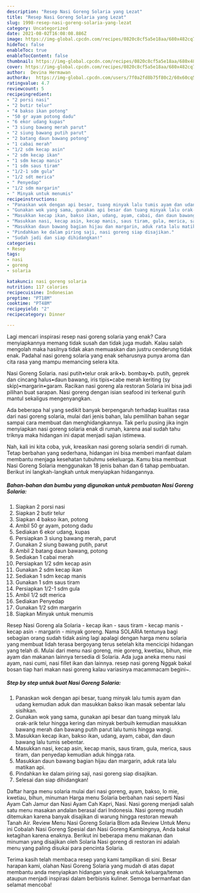 ```yaml
---
description: "Resep Nasi Goreng Solaria yang Lezat"
title: "Resep Nasi Goreng Solaria yang Lezat"
slug: 1998-resep-nasi-goreng-solaria-yang-lezat
category: Uncategorized
date: 2021-08-02T16:08:08.886Z
image: https://img-global.cpcdn.com/recipes/0820c8cf5a5e18aa/680x482cq70/nasi-goreng-solaria-foto-resep-utama.jpg
hideToc: false
enableToc: true
enableTocContent: false
thumbnail: https://img-global.cpcdn.com/recipes/0820c8cf5a5e18aa/680x482cq70/nasi-goreng-solaria-foto-resep-utama.jpg
cover: https://img-global.cpcdn.com/recipes/0820c8cf5a5e18aa/680x482cq70/nasi-goreng-solaria-foto-resep-utama.jpg
author:  Devina Hermawan
authorAv:  https://img-global.cpcdn.com/users/7f0a2fd8b75f80c2/60x60cq50/avatar.jpg
ratingvalue: 4.7
reviewcount: 5
recipeingredient:
- "2 porsi nasi"
- "2 butir telur"
- "4 bakso ikan potong"
- "50 gr ayam potong dadu"
- "6 ekor udang kupas"
- "3 siung bawang merah parut"
- "2 siung bawang putih parut"
- "2 batang daun bawang potong"
- "1 cabai merah"
- "1/2 sdm kecap asin"
- "2 sdm kecap ikan"
- "1 sdm kecap manis"
- "1 sdm saus tiram"
- "1/2-1 sdm gula"
- "1/2 sdt merica"
- " Penyedap"
- "1/2 sdm margarin"
- " Minyak untuk menumis"
recipeinstructions:
- "Panaskan wok dengan api besar, tuang minyak lalu tumis ayam dan udang kemudian aduk dan masukkan bakso ikan masak sebentar lalu sisihkan."
- "Gunakan wok yang sama, gunakan api besar dan tuang minyak lalu orak-arik telur hingga kering dan minyak berbuih kemudian masukkan bawang merah dan bawang putih parut lalu tumis hingga wangi."
- "Masukkan kecap ikan, bakso ikan, udang, ayam, cabai, dan daun bawang lalu tumis sebentar."
- "Masukkan nasi, kecap asin, kecap manis, saus tiram, gula, merica, saus tiram, dan penyedap kemudian aduk hingga rata."
- "Masukkan daun bawang bagian hijau dan margarin, aduk rata lalu matikan api."
- "Pindahkan ke dalam piring saji, nasi goreng siap disajikan."
- "Sudah jadi dan siap dihidangkan!"
categories:
- Resep
tags:
- nasi
- goreng
- solaria

katakunci: nasi goreng solaria 
nutrition: 117 calories
recipecuisine: Indonesian
preptime: "PT18M"
cooktime: "PT48M"
recipeyield: "2"
recipecategory: Dinner

---
```



Lagi mencari inspirasi resep nasi goreng solaria yang enak? Cara menyiapkannya memang tidak susah dan tidak juga mudah. Kalau salah mengolah maka hasilnya tidak akan memuaskan dan justru cenderung tidak enak. Padahal nasi goreng solaria yang enak seharusnya punya aroma dan cita rasa yang mampu memancing selera kita.


Nasi Goreng Solaria. nasi putih•telur orak arik•b. bombay•b. putih, geprek dan cincang halus•daun bawang, iris tipis•cabe merah keriting (sy skip)•margarin•garam. Racikan nasi goreng ala restoran Solaria ini bisa jadi pilihan buat sarapan. Nasi goreng dengan isian seafood ini terkenal gurih mantul sekaligus mengenyangkan.

Ada beberapa hal yang sedikit banyak berpengaruh terhadap kualitas rasa dari nasi goreng solaria, mulai dari jenis bahan, lalu pemilihan bahan segar sampai cara membuat dan menghidangkannya. Tak perlu pusing jika ingin menyiapkan nasi goreng solaria enak di rumah, karena asal sudah tahu triknya maka hidangan ini dapat menjadi sajian istimewa.


Nah, kali ini kita coba, yuk, kreasikan nasi goreng solaria sendiri di rumah. Tetap berbahan yang sederhana, hidangan ini bisa memberi manfaat dalam membantu menjaga kesehatan tubuhmu sekeluarga. Kamu bisa membuat Nasi Goreng Solaria menggunakan 18 jenis bahan dan 6 tahap pembuatan. Berikut ini langkah-langkah untuk menyiapkan hidangannya.

<!--inarticleads1-->

##### Bahan-bahan dan bumbu yang digunakan untuk pembuatan Nasi Goreng Solaria:

1. Siapkan 2 porsi nasi
1. Siapkan 2 butir telur
1. Siapkan 4 bakso ikan, potong
1. Ambil 50 gr ayam, potong dadu
1. Sediakan 6 ekor udang, kupas
1. Persiapkan 3 siung bawang merah, parut
1. Gunakan 2 siung bawang putih, parut
1. Ambil 2 batang daun bawang, potong
1. Sediakan 1 cabai merah
1. Persiapkan 1/2 sdm kecap asin
1. Gunakan 2 sdm kecap ikan
1. Sediakan 1 sdm kecap manis
1. Gunakan 1 sdm saus tiram
1. Persiapkan 1/2-1 sdm gula
1. Ambil 1/2 sdt merica
1. Sediakan  Penyedap
1. Gunakan 1/2 sdm margarin
1. Siapkan  Minyak untuk menumis


Resep Nasi Goreng ala Solaria - kecap ikan - saus tiram - kecap manis - kecap asin - margarin - minyak goreng. Nama SOLARIA tentunya bagi sebagian orang sudah tidak asing lagi apalagi dengan harga menu solaria yang membuat lidah terasa bergoyang terus setelah kita mencicipi hidangan yang telah di. Mulai dari menu nasi goreng, mie goreng, kwetiau, bihun, mie ayam dan makanan lainnya tersedia di Solaria. Ada juga aneka menu nasi ayam, nasi cumi, nasi fillet ikan dan lainnya. resep nasi goreng Nggak bakal bosan tiap hari makan nasi goreng kalau variasinya macammacam begini~. 

<!--inarticleads2-->

##### Step by step untuk buat Nasi Goreng Solaria:

1. Panaskan wok dengan api besar, tuang minyak lalu tumis ayam dan udang kemudian aduk dan masukkan bakso ikan masak sebentar lalu sisihkan.
1. Gunakan wok yang sama, gunakan api besar dan tuang minyak lalu orak-arik telur hingga kering dan minyak berbuih kemudian masukkan bawang merah dan bawang putih parut lalu tumis hingga wangi.
1. Masukkan kecap ikan, bakso ikan, udang, ayam, cabai, dan daun bawang lalu tumis sebentar.
1. Masukkan nasi, kecap asin, kecap manis, saus tiram, gula, merica, saus tiram, dan penyedap kemudian aduk hingga rata.
1. Masukkan daun bawang bagian hijau dan margarin, aduk rata lalu matikan api.
1. Pindahkan ke dalam piring saji, nasi goreng siap disajikan.
1. Selesai dan siap dihidangkan!

Daftar harga menu solaria mulai dari nasi goreng, ayam, bakso, lo mie, kwetiau, bihun, minuman Harga menu Solaria berbahan nasi seperti Nasi Ayam Cah Jamur dan Nasi Ayam Cah Kapri, Nasi. Nasi goreng menjadi salah satu menu masakan andalan berasal dari Indonesia. Nasi goreng mudah ditemukan karena banyak disajikan di warung hingga restoran mewah Tanah Air. Review Menu Nasi Goreng Solaria Blom ada Review Untuk Menu ini Cobalah Nasi Goreng Spesial dan Nasi Goreng Kambingnya, Anda bakal ketagihan karena enaknya. Berikut ini beberapa menu makanan dan minuman yang disajikan oleh Solaria Nasi goreng di restoran ini adalah menu yang paling disukai para pencinta Solaria. 

Terima kasih telah membaca resep yang kami tampilkan di sini. Besar harapan kami, olahan Nasi Goreng Solaria yang mudah di atas dapat membantu anda menyiapkan hidangan yang enak untuk keluarga/teman ataupun menjadi inspirasi dalam berbisnis kuliner. Semoga bermanfaat dan selamat mencoba!
